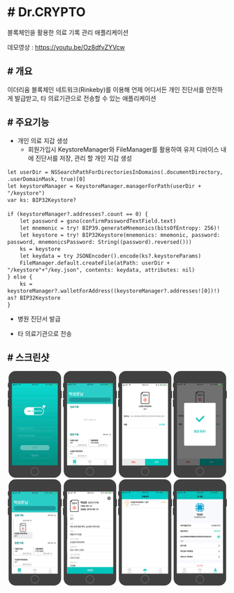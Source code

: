 # # Dr.CRYPTO

블록체인을 활용한 의료 기록 관리 애플리케이션

데모영상 : <https://youtu.be/Oz8dfvZYVcw>


## # 개요

이더리움 블록체인 네트워크(Rinkeby)를 이용해 언제 어디서든 개인 진단서를 안전하게 발급받고, 타 의료기관으로 전송할 수 있는 애플리케이션


## # 주요기능

* 개인 의료 지갑 생성
	* 회원가입시 KeystoreManager와 FileManager를 활용하여 유저 디바이스 내에 진단서를 저장, 관리 할 개인 지갑 생성
~~~
let userDir = NSSearchPathForDirectoriesInDomains(.documentDirectory, .userDomainMask, true)[0]
let keystoreManager = KeystoreManager.managerForPath(userDir + "/keystore")
var ks: BIP32Keystore?

if (keystoreManager?.addresses?.count == 0) {
    let password = gsno(confirmPasswordTextField.text)
    let mnemonic = try! BIP39.generateMnemonics(bitsOfEntropy: 256)!
    let keystore = try! BIP32Keystore(mnemonics: mnemonic, password: password, mnemonicsPassword: String((password).reversed()))
    ks = keystore
    let keydata = try JSONEncoder().encode(ks?.keystoreParams)
    FileManager.default.createFile(atPath: userDir + "/keystore"+"/key.json", contents: keydata, attributes: nil)      
} else {
    ks = keystoreManager?.walletForAddress((keystoreManager?.addresses![0])!) as? BIP32Keystore
}
~~~


* 병원 진단서 발급

* 타 의료기관으로 전송


## # 스크린샷

<img src = "/image/drcrypto_1.png">
<img src = "/image/drcrypto_2.png">